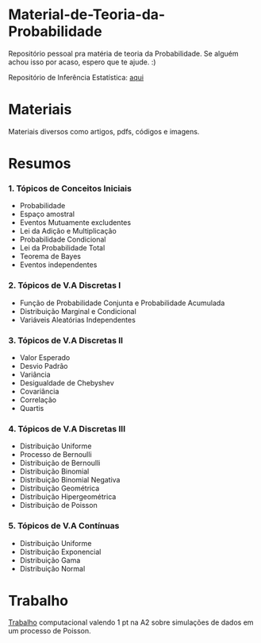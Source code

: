 # Material-de-Teoria-da-Probabilidade
Repositório pessoal pra matéria de teoria da Probabilidade. 
Se alguém achou isso por acaso, espero que te ajude. :)

Repositório de Inferência Estatística: [aqui](https://github.com/iaracastro/InferenciaEstatistica) <br/>

# Materiais
Materiais diversos como artigos, pdfs, códigos e imagens.

# Resumos
### 1. Tópicos de Conceitos Iniciais
  - Probabilidade
  - Espaço amostral
  - Eventos Mutuamente excludentes
  - Lei da Adição e Multiplicação
  - Probabilidade Condicional
  - Lei da Probabilidade Total
  - Teorema de Bayes
  - Eventos independentes
  
### 2. Tópicos de V.A Discretas I
  - Função de Probabilidade Conjunta e Probabilidade Acumulada
  - Distribuição Marginal e Condicional
  - Variáveis Aleatórias Independentes
  
### 3. Tópicos de V.A Discretas II
  - Valor Esperado
  - Desvio Padrão
  - Variância
  - Desigualdade de Chebyshev
  - Covariância
  - Correlação
  - Quartis
  
### 4. Tópicos de V.A Discretas III
  - Distribuição Uniforme
  - Processo de Bernoulli
  - Distribuição de Bernoulli
  - Distribuição Binomial
  - Distribuição Binomial Negativa
  - Distribuição Geométrica
  - Distribuição Hipergeométrica
  - Distribuição de Poisson
 
### 5. Tópicos de V.A Contínuas
  - Distribuição Uniforme
  - Distribuição Exponencial
  - Distribuição Gama
  - Distribuição Normal
  
  
# Trabalho
[Trabalho](https://github.com/iaracastro/TeoriaDaProbabilidade/tree/main/Trabalho) computacional valendo 1 pt na A2 sobre simulações de dados em um processo de Poisson.


